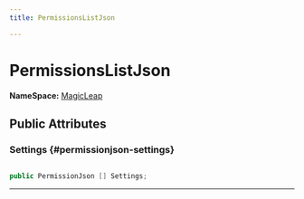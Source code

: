 ```yaml
---
title: PermissionsListJson

---
```


# PermissionsListJson



**NameSpace:** 
[MagicLeap](/versioned_docs/version-14-Jun-2023/unity-api/api/UnityEditor.XR.MagicLeap/UnityEditor.XR.MagicLeap.md) 








## Public Attributes

### Settings {#permissionjson-settings}

```csharp

public PermissionJson [] Settings;

```






-----------

